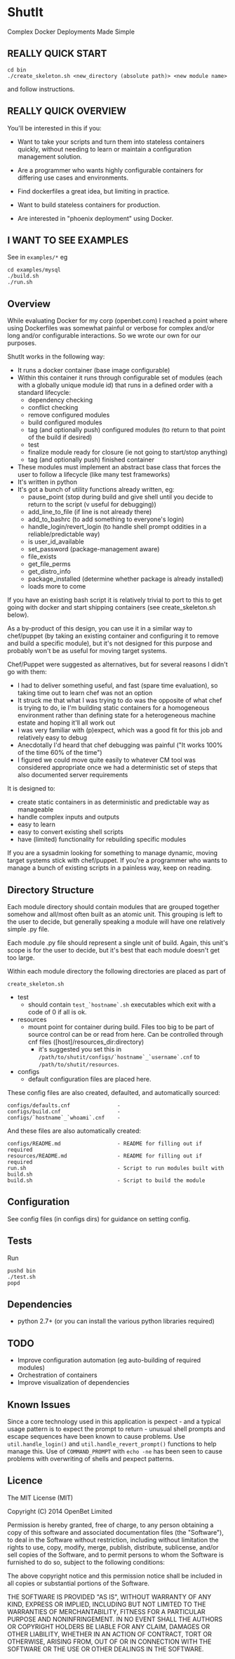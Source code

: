 ShutIt
===============
Complex Docker Deployments Made Simple


REALLY QUICK START
------------------

```
cd bin
./create_skeleton.sh <new_directory (absolute path)> <new module name>
```

and follow instructions.


REALLY QUICK OVERVIEW
---------------------
You'll be interested in this if you:

- Want to take your scripts and turn them into stateless containers quickly,
without needing to learn or maintain a configuration management solution.

- Are a programmer who wants highly configurable containers for
differing use cases and environments.

- Find dockerfiles a great idea, but limiting in practice.

- Want to build stateless containers for production.

- Are interested in "phoenix deployment" using Docker.

I WANT TO SEE EXAMPLES
----------------------
See in ```examples/*```
eg
```
cd examples/mysql
./build.sh
./run.sh
```

Overview
--------
While evaluating Docker for my corp (openbet.com) I reached a point where
using Dockerfiles was somewhat painful or verbose for complex and/or long and/or
configurable interactions. So we wrote our own for our purposes.

ShutIt works in the following way:

- It runs a docker container (base image configurable)
- Within this container it runs through configurable set of modules (each with
  a globally unique module id) that runs in a defined order with a standard
  lifecycle:
     - dependency checking
     - conflict checking
     - remove configured modules
     - build configured modules
     - tag (and optionally push) configured modules (to return to that point
       of the build if desired)
     - test
     - finalize module ready for closure (ie not going to start/stop anything)
     - tag (and optionally push) finished container
- These modules must implement an abstract base class that forces the user to
  follow a lifecycle (like many test frameworks)
- It's written in python
- It's got a bunch of utility functions already written, eg:
     - pause_point (stop during build and give shell until you decide to 
       return to the script (v useful for debugging))
     - add_line_to_file (if line is not already there)
     - add_to_bashrc (to add something to everyone's login)
     - handle_login/revert_login (to handle shell prompt oddities in a 
       reliable/predictable way)
     - is user_id_available
     - set_password (package-management aware)
     - file_exists
     - get_file_perms
     - get_distro_info
     - package_installed (determine whether package is already installed)
     - loads more to come

If you have an existing bash script it is relatively trivial to port to this 
to get going with docker and start shipping containers (see create\_skeleton.sh
below).

As a by-product of this design, you can use it in a similar way to chef/puppet
(by taking an existing container and configuring it to remove and build a
specific module), but it's not designed for this purpose and probably won't 
be as useful for moving target systems.

Chef/Puppet were suggested as alternatives, but for several reasons I didn't go
with them:

- I had to deliver something useful, and fast (spare time evaluation), so 
  taking time out to learn chef was not an option
- It struck me that what I was trying to do was the opposite of what chef is
  trying to do, ie I'm building static containers for a homogeneous environment
  rather than defining state for a heterogeneous machine estate and hoping
  it'll all work out
- I was very familiar with (p)expect, which was a good fit for this job and
  relatively easy to debug
- Anecdotally I'd heard that chef debugging was painful ("It works 100% of the
  time 60% of the time")
- I figured we could move quite easily to whatever CM tool was considered
  appropriate once we had a deterministic set of steps that also documented
  server requirements



It is designed to:

- create static containers in as deterministic and predictable way as
  manageable
- handle complex inputs and outputs
- easy to learn
- easy to convert existing shell scripts
- have (limited) functionality for rebuilding specific modules

If you are a sysadmin looking for something to manage dynamic, moving target
systems stick with chef/puppet. If you're a programmer who wants to manage a
bunch of existing scripts in a painless way, keep on reading.

Directory Structure
--------
Each module directory should contain modules that are grouped together somehow
and all/most often built as an atomic unit.
This grouping is left to the user to decide, but generally speaking a module
will have one relatively simple .py file.

Each module .py file should represent a single unit of build. Again, this unit's
scope is for the user to decide, but it's best that each module doesn't get too
large.

Within each module directory the following directories are placed as part of
```
create_skeleton.sh
```

- test
    - should contain ```test_`hostname`.sh``` executables which exit with a 
            code of 0 if all is ok.
- resources
    - mount point for container during build. Files too big to be part of
         source control can be  or read from here. Can be controlled through
         cnf files ([host]/resources_dir:directory)
         - it's suggested you set this in
             ```/path/to/shutit/configs/`hostname`_`username`.cnf``` to 
             ```/path/to/shutit/resources```.
- configs
    - default configuration files are placed here.

These config files are also created, defaulted, and automatically sourced:

```
configs/defaults.cnf               - 
configs/build.cnf                  - 
configs/`hostname`_`whoami`.cnf    - 
```

And these files are also automatically created:

```
configs/README.md                  - README for filling out if required
resources/README.md                - README for filling out if required
run.sh                             - Script to run modules built with build.sh
build.sh                           - Script to build the module
```

Configuration
--------
See config files (in configs dirs) for guidance on setting config.

Tests
--------
Run 

```
pushd bin
./test.sh
popd
```

Dependencies
--------------
- python 2.7+ (or you can install the various python libraries required)


TODO
----
- Improve configuration automation (eg auto-building of required modules)
- Orchestration of containers
- Improve visualization of dependencies

Known Issues
--------------
Since a core technology used in this application is pexpect - and a typical
usage pattern is to expect the prompt to return - unusual shell
prompts and escape sequences have been known to cause problems.
Use ```util.handle_login()``` and ```util.handle_revert_prompt()``` functions
to help manage this.
Use of ```COMMAND_PROMPT``` with ```echo -ne``` has been seen to cause problems
with overwriting of shells and pexpect patterns.


Licence
------------
The MIT License (MIT)

Copyright (C) 2014 OpenBet Limited

Permission is hereby granted, free of charge, to any person obtaining a copy of
this software and associated documentation files (the "Software"), to deal in 
the Software without restriction, including without limitation the rights to
use, copy, modify, merge, publish, distribute, sublicense, and/or sell copies 
of the Software, and to permit persons to whom the Software is furnished to do
so, subject to the following conditions:

The above copyright notice and this permission notice shall be included in all
copies or substantial portions of the Software.

THE SOFTWARE IS PROVIDED "AS IS", WITHOUT WARRANTY OF ANY KIND, EXPRESS OR 
IMPLIED, INCLUDING BUT NOT LIMITED TO THE WARRANTIES OF MERCHANTABILITY, 
FITNESS FOR A PARTICULAR PURPOSE AND NONINFRINGEMENT. IN NO EVENT SHALL 
THE AUTHORS OR COPYRIGHT HOLDERS BE LIABLE FOR ANY CLAIM, DAMAGES OR OTHER 
LIABILITY, WHETHER IN AN ACTION OF CONTRACT, TORT OR OTHERWISE, ARISING FROM,
OUT OF OR IN CONNECTION WITH THE SOFTWARE OR THE USE OR OTHER DEALINGS IN THE
SOFTWARE.

